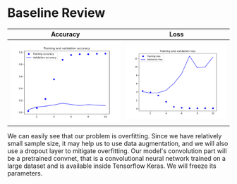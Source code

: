 # Baseline Review
| Accuracy  | Loss |
| ------------- | ------------- |
| ![image](baseline-accuracy.jpg)  | ![image](baseline-loss.jpg)  |

We can easily see that our problem is overfitting. Since we have relatively small sample size, it may help us to use data augmentation, and we will also use
a dropout layer to mitigate overfitting. Our model's convolution part will be a pretrained convnet, that is a convolutional neural network trained on a large dataset and is
available inside Tensorflow Keras. We will freeze its parameters.
